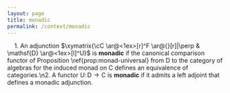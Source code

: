 ```yaml
---
layout: page
title: monadic
permalink: /context/monadic
---
```

$\quad$1. An adjunction $\xymatrix{\cC \ar@<1ex>[r]^F \ar@{}[r]|\perp & \mathsf{D} \ar@<1ex>[l]^U}$ is **monadic** if the canonical comparison functor of Proposition \ref{prop:monad-universal} from $\mathsf{D}$ to the category of algebras for the induced monad on $\mathsf{C}$ defines an equivalence of categories.\n2. A functor $U \colon \mathsf{D} \to \mathsf{C}$ is **monadic** if it admits a left adjoint that defines a monadic adjunction.
